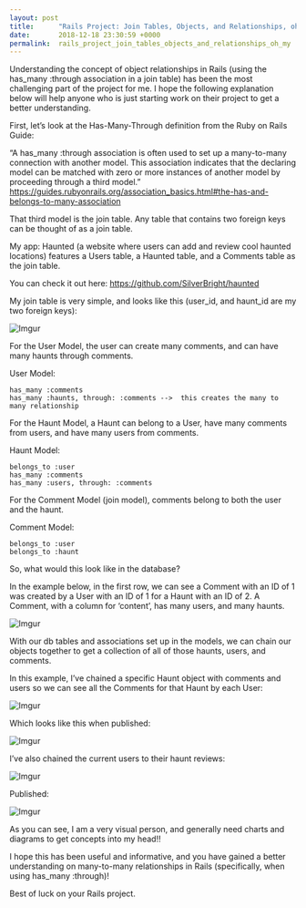 ```yaml
---
layout: post
title:      "Rails Project: Join Tables, Objects, and Relationships, oh my!"
date:       2018-12-18 23:30:59 +0000
permalink:  rails_project_join_tables_objects_and_relationships_oh_my
---
```



Understanding the concept of object relationships in Rails (using the has_many :through association in a join table) has been the most challenging part of the project for me. I hope the following explanation below will help anyone who is just starting work on their project to get a better understanding.

First, let’s look at the Has-Many-Through definition from the Ruby on Rails Guide:

“A has_many :through association is often used to set up a many-to-many connection with another model. This association indicates that the declaring model can be matched with zero or more instances of another model by proceeding through a third model.”  https://guides.rubyonrails.org/association_basics.html#the-has-and-belongs-to-many-association

That third model is the join table.  Any table that contains two foreign keys can be thought of as a join table. 

My app: Haunted (a website where users can add and review cool haunted locations) features a Users table, a Haunted table, and a Comments table as the join table.

You can check it out here: https://github.com/SilverBright/haunted

My join table is very simple, and looks like this (user_id, and haunt_id are my two foreign keys): 

![Imgur](https://i.imgur.com/Aq87k3W.png)

For the User Model, the user can create many comments, and can have many haunts through comments.

User Model:
```
has_many :comments
has_many :haunts, through: :comments -->  this creates the many to many relationship
```

For the Haunt Model, a Haunt can belong to a User, have many comments from users, and have many users from comments.

Haunt Model:
```
belongs_to :user
has_many :comments
has_many :users, through: :comments
```

For the Comment Model (join model), comments belong to both the user and the haunt.

Comment Model:
```
belongs_to :user
belongs_to :haunt
```

So, what would this look like in the database?

In the example below, in the first row, we can see a Comment with an ID of 1 was created by a User with an ID of 1 for a Haunt with an ID of  2.  A Comment, with a column for ‘content’, has many users, and many haunts. 

![Imgur](https://i.imgur.com/Khq4MCU.png)

With our db tables and associations set up in the models, we can chain our objects together to get a collection of all of those haunts, users, and comments.

In this example, I’ve chained a specific Haunt object with comments and users so we can see all the Comments for that Haunt by each User: 

![Imgur](https://i.imgur.com/pOKbmxN.png)

Which looks like this when published:

![Imgur](https://i.imgur.com/lfr105G.png)

I’ve also chained the current users to their haunt reviews:

![Imgur](https://i.imgur.com/i90Fs14.png)

Published:

![Imgur](https://i.imgur.com/HSPbXoB.png)

As you can see, I am a very visual person, and generally need charts and diagrams to get concepts into my head!!

I hope this has been useful and informative, and you have gained a better understanding on many-to-many relationships in Rails (specifically, when using has_many :through)!  

Best of luck on your Rails project. 






